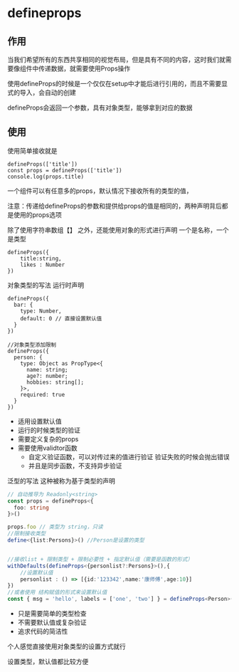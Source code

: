 # defineprops

## 作用

当我们希望所有的东西共享相同的视觉布局，但是具有不同的内容，这时我们就需要像组件中传递数据，就需要使用Props操作

使用defineProps的时候是一个仅仅在setup中才能后进行引用的，而且不需要显式的导入，会自动的创建

defineProps会返回一个参数，具有对象类型，能够拿到对应的数据

## 使用

使用简单接收就是

```
defineProps(['title'])
const props = defineProps(['title'])
console.log(props.title)
```

一个组件可以有任意多的props，默认情况下接收所有的类型的值，

注意：传递给defineProps的参数和提供给props的值是相同的，两种声明背后都是使用的props选项

除了使用字符串数组【】 之外，还能使用对象的形式进行声明
一个是名称，一个是类型

```
defineProps({
	title:string,
	likes : Number
})
```

对象类型的写法 运行时声明

```
defineProps({
  bar: {
    type: Number,
    default: 0 // 直接设置默认值
  }
})

//对象类型添加限制
defineProps({
  person: {
    type: Object as PropType<{
      name: string;
      age?: number;
      hobbies: string[];
    }>,
    required: true
  }
})
```

- 适用设置默认值
- 运行的时候类型的验证
- 需要定义复杂的props
- 需要使用validtor函数
  - 自定义验证函数，可以对传过来的值进行验证 验证失败的时候会抛出错误
  - 并且是同步函数，不支持异步验证

泛型的写法 这种被称为基于类型的声明

```ts
// 自动推导为 Readonly<string>
const props = defineProps<{
  foo: string
}>()

props.foo // 类型为 string，只读
//限制接收类型
define<{list:Persons}>() //Person是设置的类型


//接收list + 限制类型 + 限制必要性 + 指定默认值（需要是函数的形式）
withDefaults(defineProps<{personlist?:Persons}>(),{
    //设置默认值
    personlist : () => [{id:'123342',name:'康师傅',age:10}]
})
//或者使用 结构赋值的形式来设置默认值
const { msg = 'hello', labels = ['one', 'two'] } = defineProps<Person>()
```

- 只是需要简单的类型检查
- 不需要默认值或复杂验证
- 追求代码的简洁性

个人感觉直接使用对象类型的设置方式就行

设置类型，默认值都比较方便